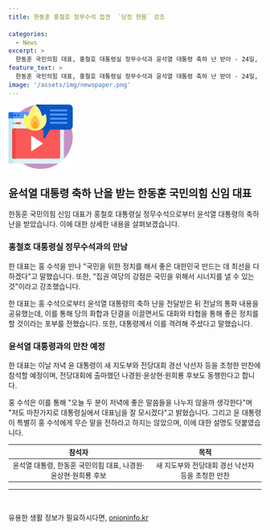 ```yaml
---
title: 한동훈 홍철호 정무수석 접견  `당정 한몸` 강조

categories:
  - News
excerpt: >
  한동훈 국민의힘 대표, 홍철호 대통령실 정무수석과 윤석열 대통령 축하 난 받아 - 24일, 한 대표가 홍 수석을 만나 국민을 위한 정치를 펼치겠다고 다짐했다. 윤 대통령과의 통화 내용을 공유하며 화합과 단결을 통해 좋은 정치를 다짐한 이후, 홍 수석은 원팀이 돼 민생과 좋은 정책으로 국민에 역할을 강조했다. 이어 오늘 저녁에 좋은 대화를 바란 홍 수석은 앞으로의 만찬에 관해 설명했다. 윤 대통령의 전달사항에 대해 난타전에 대한 관심은 없었다고 언급했다.
feature_text: >
  한동훈 국민의힘 대표, 홍철호 대통령실 정무수석과 윤석열 대통령 축하 난 받아 - 24일, 한 대표가 홍 수석을 만나 국민을 위한 정치를 펼치겠다고 다짐했다. 윤 대통령과의 통화 내용을 공유하며 화합과 단결을 통해 좋은 정치를 다짐한 이후, 홍 수석은 원팀이 돼 민생과 좋은 정책으로 국민에 역할을 강조했다. 이어 오늘 저녁에 좋은 대화를 바란 홍 수석은 앞으로의 만찬에 관해 설명했다. 윤 대통령의 전달사항에 대해 난타전에 대한 관심은 없었다고 언급했다.
image: '/assets/img/newspaper.png'
---
```


<p><img src="/assets/img/news.png" alt="rentncar 속보" /></p>

<h2 data-ke-size="size26">윤석열 대통령 축하 난을 받는 한동훈 국민의힘 신임 대표</h2>

<p data-ke-size="size16">한동훈 국민의힘 신임 대표가 홍철호 대통령실 정무수석으로부터 윤석열 대통령의 축하 난을 받았습니다. 이에 대한 상세한 내용을 살펴보겠습니다.</p>

<h3>홍철호 대통령실 정무수석과의 만남</h3>

<p data-ke-size="size16">한 대표는 홍 수석을 만나 "국민을 위한 정치를 해서 좋은 대한민국 만드는 데 최선을 다하겠다"고 말했습니다. 또한, "집권 여당의 강점은 국민을 위해서 시너지를 낼 수 있는 것"이라고 강조했습니다.</p>

<p data-ke-size="size16">한 대표는 홍 수석으로부터 윤석열 대통령의 축하 난을 전달받은 뒤 전날의 통화 내용을 공유했는데, 이를 통해 당의 화합과 단결을 이끌면서도 대화와 타협을 통해 좋은 정치를 할 것이라는 포부를 전했습니다. 또한, 대통령께서 이를 격려해 주셨다고 말했습니다.</p>

<h3>윤석열 대통령과의 만찬 예정</h3>

<p data-ke-size="size16">한 대표는 이날 저녁 윤 대통령이 새 지도부와 전당대회 경선 낙선자 등을 초청한 만찬에 참석할 예정이며, 전당대회에 출마했던 나경원·윤상현·원희룡 후보도 동행한다고 합니다.</p>

<p data-ke-size="size16">홍 수석은 이를 통해 "오늘 두 분이 저녁에 좋은 말씀들을 나누지 않을까 생각한다"며 "저도 마찬가지로 대통령실에서 대표님을 잘 모시겠다"고 밝혔습니다. 그리고 윤 대통령이 특별히 홍 수석에게 무슨 말을 전하라고 하지는 않았으며, 이에 대한 설명도 덧붙였습니다.</p>

<table>
<thead>
<tr>
<th style="text-align: center;">참석자</th>
<th style="text-align: center;">목적</th>
</tr>
</thead>
<tbody>
<tr>
<td style="text-align: center;">윤석열 대통령, 한동훈 국민의힘 대표, 나경원·윤상현·원희룡 후보</td>
<td style="text-align: center;">새 지도부와 전당대회 경선 낙선자 등을 초청한 만찬</td>
</tr>
</tbody>
</table>

<hr>

<p data-ke-size="size16">&nbsp;</p>
유용한 생활 정보가 필요하시다면, <a href="https://onioninfo.kr" rel="dofollow">onioninfo.kr</a>


